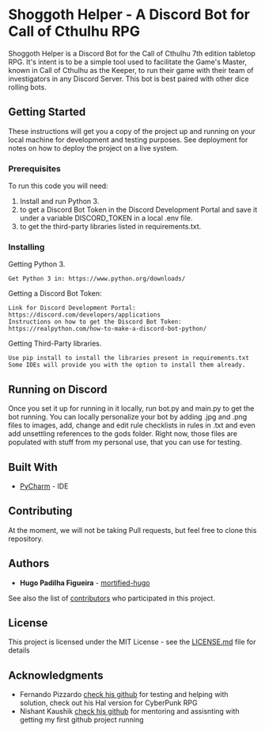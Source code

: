 # Shoggoth Helper - A Discord Bot for Call of Cthulhu RPG

Shoggoth Helper is a Discord Bot for the Call of Cthulhu 7th edition tabletop RPG. It's intent is to be a simple tool used to facilitate the Game's Master, known in Call of Cthulhu as the Keeper, to run their game with their team of investigators in any Discord Server. This bot is best paired with other dice rolling bots.

## Getting Started

These instructions will get you a copy of the project up and running on your local machine for development and testing purposes. See deployment for notes on how to deploy the project on a live system.

### Prerequisites

To run this code you will need: 
1) Install and run Python 3.
2) to get a Discord Bot Token in the Discord Development Portal and save it under a variable DISCORD_TOKEN in a local .env file.
3) to get the third-party libraries listed in requirements.txt.

### Installing

Getting Python 3.

```
Get Python 3 in: https://www.python.org/downloads/
```

Getting a Discord Bot Token:

```
Link for Discord Development Portal: https://discord.com/developers/applications
Instructions on how to get the Discord Bot Token: https://realpython.com/how-to-make-a-discord-bot-python/
```

Getting Third-Party libraries.

```
Use pip install to install the libraries present in requirements.txt
Some IDEs will provide you with the option to install them already.
```

## Running on Discord

Once you set it up for running in it locally, run bot.py and main.py to get the bot running. You can locally personalize your bot by adding .jpg and .png files to images, add, change and edit rule checklists in rules in .txt and even add unsettling references to the gods folder. Right now, those files are populated with stuff from my personal use, that you can use for testing.

## Built With

* [PyCharm](https://www.jetbrains.com/help/pycharm/configuring-python-interpreter.html) - IDE

## Contributing

At the moment, we will not be taking Pull requests, but feel free to clone this repository.

## Authors

* **Hugo Padilha Figueira** - [mortified-hugo](https://github.com/mortified-hugo)

See also the list of [contributors](https://github.com/your/project/contributors) who participated in this project.

## License

This project is licensed under the MIT License - see the [LICENSE.md](LICENSE.md) file for details

## Acknowledgments

* Fernando Pizzardo [check his github](https://github.com/Pizzardo-Luck) for testing and helping with solution, check out his Hal version for CyberPunk RPG
* Nishant Kaushik [check his github](https://github.com/nixant) for mentoring and assisnting with getting my first github project running
